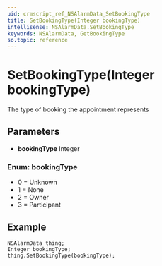 ```yaml
---
uid: crmscript_ref_NSAlarmData_SetBookingType
title: SetBookingType(Integer bookingType)
intellisense: NSAlarmData.SetBookingType
keywords: NSAlarmData, GetBookingType
so.topic: reference
---
```


# SetBookingType(Integer bookingType)

The type of booking the appointment represents

## Parameters

* **bookingType** Integer

### Enum: bookingType

* 0 = Unknown
* 1 = None
* 2 = Owner
* 3 = Participant

## Example

```crmscript
NSAlarmData thing;
Integer bookingType;
thing.SetBookingType(bookingType);
```
